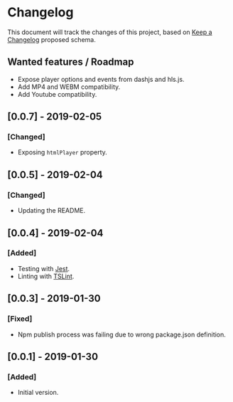 # Changelog

This document will track the changes of this project, based on [Keep a Changelog](https://keepachangelog.com/en/1.0.0/) proposed schema.

## Wanted features / Roadmap
- Expose player options and events from dashjs and hls.js.
- Add MP4 and WEBM compatibility.
- Add Youtube compatibility.

## [0.0.7] - 2019-02-05
### [Changed]
- Exposing ```htmlPlayer``` property.

## [0.0.5] - 2019-02-04
### [Changed]
- Updating the README.

## [0.0.4] - 2019-02-04
### [Added]
- Testing with [Jest](https://jestjs.io/).
- Linting with [TSLint](https://palantir.github.io/tslint/).

## [0.0.3] - 2019-01-30
### [Fixed]
- Npm publish process was failing due to wrong package.json definition.

## [0.0.1] - 2019-01-30
### [Added]
- Initial version.

